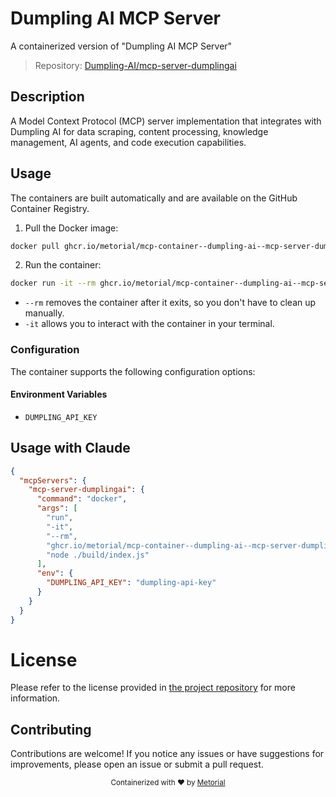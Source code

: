 
# Dumpling AI MCP Server

A containerized version of "Dumpling AI MCP Server"

> Repository: [Dumpling-AI/mcp-server-dumplingai](https://github.com/Dumpling-AI/mcp-server-dumplingai)

## Description

A Model Context Protocol (MCP) server implementation that integrates with Dumpling AI for data scraping, content processing, knowledge management, AI agents, and code execution capabilities.


## Usage

The containers are built automatically and are available on the GitHub Container Registry.

1. Pull the Docker image:

```bash
docker pull ghcr.io/metorial/mcp-container--dumpling-ai--mcp-server-dumplingai--mcp-server-dumplingai
```

2. Run the container:

```bash
docker run -it --rm ghcr.io/metorial/mcp-container--dumpling-ai--mcp-server-dumplingai--mcp-server-dumplingai 
```

- `--rm` removes the container after it exits, so you don't have to clean up manually.
- `-it` allows you to interact with the container in your terminal.


### Configuration

The container supports the following configuration options:




#### Environment Variables

- `DUMPLING_API_KEY`




## Usage with Claude

```json
{
  "mcpServers": {
    "mcp-server-dumplingai": {
      "command": "docker",
      "args": [
        "run",
        "-it",
        "--rm",
        "ghcr.io/metorial/mcp-container--dumpling-ai--mcp-server-dumplingai--mcp-server-dumplingai",
        "node ./build/index.js"
      ],
      "env": {
        "DUMPLING_API_KEY": "dumpling-api-key"
      }
    }
  }
}
```

# License

Please refer to the license provided in [the project repository](https://github.com/Dumpling-AI/mcp-server-dumplingai) for more information.

## Contributing

Contributions are welcome! If you notice any issues or have suggestions for improvements, please open an issue or submit a pull request.

<div align="center">
  <sub>Containerized with ❤️ by <a href="https://metorial.com">Metorial</a></sub>
</div>
  
